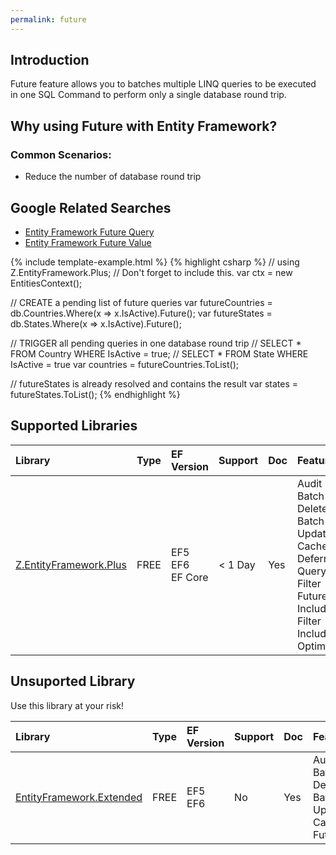 ```yaml
---
permalink: future
---
```


## Introduction

Future feature allows you to batches multiple LINQ queries to be executed in one SQL Command to perform only a single database round trip.

## Why using Future with Entity Framework?

### Common Scenarios:

 - Reduce the number of database round trip

## Google Related Searches

 - [Entity Framework Future Query](https://www.google.com/search?q=entity+framework+future+query)
 - [Entity Framework Future Value](https://www.google.com/search?q=entity+framework+future+value)


{% include template-example.html %} 
{% highlight csharp %}
// using Z.EntityFramework.Plus; // Don't forget to include this.
var ctx = new EntitiesContext();

// CREATE a pending list of future queries
var futureCountries = db.Countries.Where(x => x.IsActive).Future();
var futureStates = db.States.Where(x => x.IsActive).Future();

// TRIGGER all pending queries in one database round trip
// SELECT * FROM Country WHERE IsActive = true;
// SELECT * FROM State WHERE IsActive = true
var countries = futureCountries.ToList();

// futureStates is already resolved and contains the result
var states = futureStates.ToList();
{% endhighlight %}

## Supported Libraries

|Library	|Type	|EF Version	|Support	|Doc	|Features|
|:----------|:----------|:----------|:----------|:----------|:----------|
|[Z.EntityFramework.Plus](/ef-plus)	|FREE	|EF5<br>EF6<br>EF Core|	< 1 Day	|Yes    |Audit<br>Batch Delete<br>Batch Update<br>Cache<br>Deferred Query<br>Filter<br>Future<br>Include Filter<br>Include Optimized|

## Unsuported Library

Use this library at your risk!

|Library	|Type	|EF Version	|Support	|Doc	|Features |
|:--------- |:--------- |:--------- |:--------- |:--------- |:--------- |
|[EntityFramework.Extended](https://github.com/zzzprojects/EntityFramework.Extended)	|FREE	|EF5<br>EF6	|No	    |Yes    |Audit<br>Batch Delete<br>Batch Update<br>Cache<br>Future|
